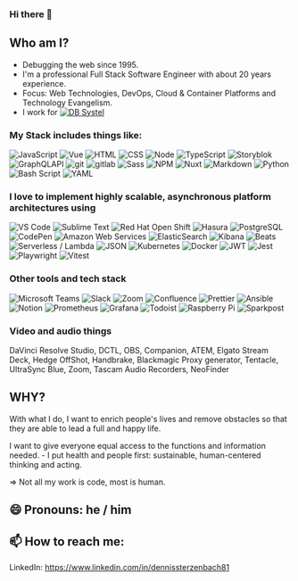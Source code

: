 ### Hi there 👋


## Who am I?
- Debugging the web since 1995.
- I'm a professional Full Stack Software Engineer with about 20 years experience. 
- Focus: Web Technologies, DevOps, Cloud & Container Platforms and Technology Evangelism.
- I work for [<img alt="DB Systel" src="https://img.shields.io/badge/-DB%20Systel-F01414?style=flat&logo=deutsche-bahn&logoColor=white" />](https://www.dbsystel.de/dbsystel)

### My Stack includes things like:

<p>
<img alt="JavaScript" src="https://img.shields.io/badge/-JavaScript-505050?style=flat&logo=JavaScript&logoColor=F7DF1E" />
<img alt="Vue" src="https://img.shields.io/badge/-Vue-4FC08D?style=flat&logo=vue.js&logoColor=white" />
<img alt="HTML" src="https://img.shields.io/badge/-HTML-E34F26?style=flat&logo=Html5&logoColor=white" />
<img alt="CSS" src="https://img.shields.io/badge/-CSS-1572B6?style=flat&logo=css3&logoColor=white" />
<img alt="Node" src="https://img.shields.io/badge/-Node-339933?style=flat&logo=node.js&logoColor=white" />
<img alt="TypeScript" src="https://img.shields.io/badge/-TypeScript-007ACC?style=flat&logo=typeScript&logoColor=white" />
<img alt="Storyblok" src="https://img.shields.io/badge/-storyblok-09b3af?style=flat&logo=storyblok&logoColor=white" />
<img alt="GraphQLAPI" src="https://img.shields.io/badge/-GraphQL-E535AB?style=flat&logo=graphql&logoColor=white" />
<img alt="git" src="https://img.shields.io/badge/-Git-F05032?style=flat&logo=git&logoColor=white" />
<img alt="gitlab" src="https://img.shields.io/badge/-Gitlab-505050?style=flat&logo=gitlab&logoColor=white" />
<img alt="Sass" src="https://img.shields.io/badge/-Sass-CC6699?style=flat&logo=sass&logoColor=white" />
<img alt="NPM" src="https://img.shields.io/badge/-NPM-CB3837?style=flat&logo=npm&logoColor=white" />
<img alt="Nuxt" src="https://img.shields.io/badge/-Nuxt-00C58E?style=flat&logo=Nuxt.js&logoColor=white" />
<img alt="Markdown" src="https://img.shields.io/badge/-Markdown-000000?style=flat&logo=Markdown&logoColor=white" />
<img alt="Python" src="https://img.shields.io/badge/python-3670A0?style=flat&logo=python&logoColor=ffdd54" />
<img alt="Bash Script" src="https://img.shields.io/badge/bash_script-%23121011.svg?style=flat&logo=gnu-bash&logoColor=white" />
<img alt="YAML" src="https://img.shields.io/badge/yaml-%23ffffff.svg?style=flat&logo=yaml&logoColor=151515" />
</p>

### I love to implement highly scalable, asynchronous platform architectures using 

<p>
<img alt="VS Code" src="https://img.shields.io/badge/-VS%20Code-007ACC?style=flat&logo=visual-studio-code&logoColor=white" />
<img alt="Sublime Text" src="https://img.shields.io/badge/-Sublime%20Text-FF9800?style=flat&logo=sublime-text&logoColor=444444" />
<img alt="Red Hat Open Shift" src="https://img.shields.io/badge/-Red%20Hat%20Open%20Shift-EE0000?style=flat&logo=red-hat-open-shift&logoColor=white" />
<img alt="Hasura" src="https://img.shields.io/badge/-Hasura-1EB4D4?style=flat&logo=hasura&logoColor=white" />
<img alt="PostgreSQL" src="https://img.shields.io/badge/-PostgreSQL-336791?style=flat&logo=postgresql&logoColor=white" />
<img alt="CodePen" src="https://img.shields.io/badge/-CodePen-000000?style=flat&logo=codepen&logoColor=white" />
<img alt="Amazon Web Services" src="https://img.shields.io/badge/-AWS-232F3E?style=flat&logo=amazon-aws&logoColor=white" />
<img alt="ElasticSearch" src="https://img.shields.io/badge/-ElasticSearch-005571?style=flat&logo=elasticsearch&logoColor=white" />
<img alt="Kibana" src="https://img.shields.io/badge/-Kibana-005571?style=flat&logo=kibana&logoColor=white" />
<img alt="Beats" src="https://img.shields.io/badge/-Beats-005571?style=flat&logo=beats&logoColor=white" />
<img alt="Serverless / Lambda" src="https://img.shields.io/badge/-Serverless, Lambdas-FD5750?style=flat&logo=serverless&logoColor=white" />
<img alt="JSON" src="https://img.shields.io/badge/-JSON-000000?style=flat&logo=JSON&logoColor=white" />
<img alt="Kubernetes" src="https://img.shields.io/badge/-Kubernetes-326CE5?style=flat&logo=Kubernetes&logoColor=white" />
<img alt="Docker" src="https://img.shields.io/badge/-Docker-2496ED?style=flat&logo=Docker&logoColor=white" />
<img alt="JWT" src="https://img.shields.io/badge/JWT-black?style=flat&logo=JSON%20web%20tokens" />
<img alt="Jest" src="https://img.shields.io/badge/-jest-%23C21325?style=flat&logo=jest&logoColor=white" />
<img alt="Playwright" src="https://img.shields.io/badge/-playwright-%232EAD33?style=flat&logo=playwright&logoColor=white" />
<img alt="Vitest" src="https://img.shields.io/badge/-Vitest-252529?style=flat&logo=vitest&logoColor=FCC72B" />
</p>

### Other tools and tech stack

<p>
<img alt="Microsoft Teams" src="https://img.shields.io/badge/-Microsoft%20Teams-6264A7?style=flat&logo=microsoft-teams&logoColor=white" />
<img alt="Slack" src="https://img.shields.io/badge/-Slack-4A154B?style=flat&logo=Slack&logoColor=white" />
<img alt="Zoom" src="https://img.shields.io/badge/-Zoom-2D8CFF?style=flat&logo=Zoom&logoColor=white" />
<img alt="Confluence" src="https://img.shields.io/badge/-Confluence-172B4D?style=flat&logo=Confluence&logoColor=white" />
<img alt="Prettier" src="https://img.shields.io/badge/-Prettier-F7B93E?style=flat&logo=Prettier&logoColor=white" />
<img alt="Ansible" src="https://img.shields.io/badge/-Ansible-EE0000?style=flat&logo=Ansible&logoColor=white" />
<img alt="Notion" src="https://img.shields.io/badge/-Notion-000000?style=flat&logo=Notion&logoColor=white" />
<img alt="Prometheus" src="https://img.shields.io/badge/-Prometheus-E6522C?style=flat&logo=Prometheus&logoColor=white" />  
<img alt="Grafana" src="https://img.shields.io/badge/-Grafana-F46800?style=flat&logo=Grafana&logoColor=white" />  
<img alt="Todoist" src="https://img.shields.io/badge/-Todoist-E44332?style=flat&logo=todoist&logoColor=white" />
<img alt="Raspberry Pi" src="https://img.shields.io/badge/-Raspberry%20pi-A22846?style=flat&logo=Raspberry-pi&logoColor=white" />
<img alt="Sparkpost" src="https://img.shields.io/badge/-Sparkpost-FA6423?style=flat&logo=Sparkpost&logoColor=white" />
</p>

### Video and audio things
<p>
  DaVinci Resolve Studio, DCTL, OBS, Companion, ATEM, Elgato Stream Deck, Hedge OffShot, Handbrake, Blackmagic Proxy generator, Tentacle, UltraSync Blue, Zoom, Tascam Audio Recorders, NeoFinder
</p>

## WHY?
With what I do, I want to enrich people's lives and remove obstacles so that they are able to lead a full and happy life.

I want to give everyone equal access to the functions and information needed. - I put health and people first: sustainable, human-centered thinking and acting.

=> Not all my work is code, most is human.


## 😄 Pronouns: he / him


## 📫 How to reach me:
LinkedIn: https://www.linkedin.com/in/dennissterzenbach81
